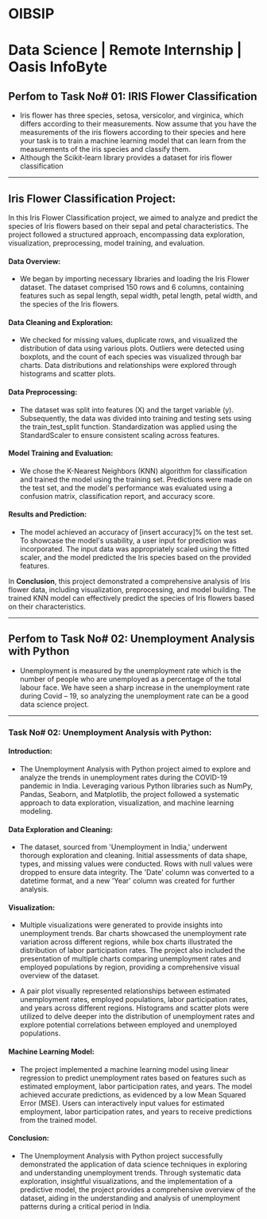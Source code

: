 # OIBSIP
# **Data Science | Remote Internship | Oasis InfoByte**
## **Perfom to Task No# 01: IRIS Flower Classification**
  - Iris flower has three species, setosa, versicolor, and virginica, which differs according to their measurements. Now assume that you have the measurements of the iris flowers according to their species and here your task is to train a machine learning model that can learn from the measurements of the iris species and classify them.
  - Although the Scikit-learn library provides a dataset for iris flower classification

---

## **Iris Flower Classification Project:**

In this Iris Flower Classification project, we aimed to analyze and predict the species of Iris flowers based on their sepal and petal characteristics. The project followed a structured approach, encompassing data exploration, visualization, preprocessing, model training, and evaluation.

#### **Data Overview:**
  - We began by importing necessary libraries and loading the Iris Flower dataset. The dataset comprised 150 rows and 6 columns, containing features such as sepal length, sepal width, petal length, petal width, and the species of the Iris flowers.

#### **Data Cleaning and Exploration:**
   - We checked for missing values, duplicate rows, and visualized the distribution of data using various plots. Outliers were detected using boxplots, and the count of each species was visualized through bar charts. Data distributions and relationships were explored through histograms and scatter plots.

#### **Data Preprocessing:**
  - The dataset was split into features (X) and the target variable (y). Subsequently, the data was divided into training and testing sets using the train_test_split function. Standardization was applied using the StandardScaler to ensure consistent scaling across features.

#### **Model Training and Evaluation:**
  - We chose the K-Nearest Neighbors (KNN) algorithm for classification and trained the model using the training set. Predictions were made on the test set, and the model's performance was evaluated using a confusion matrix, classification report, and accuracy score.

#### **Results and Prediction:**
  - The model achieved an accuracy of [insert accuracy]% on the test set. To showcase the model's usability, a user input for prediction was incorporated. The input data was appropriately scaled using the fitted scaler, and the model predicted the Iris species based on the provided features.

In **Conclusion**, this project demonstrated a comprehensive analysis of Iris flower data, including visualization, preprocessing, and model building. The trained KNN model can effectively predict the species of Iris flowers based on their characteristics.

---

## **Perfom to Task No# 02: Unemployment Analysis with Python**
  - Unemployment is measured by the unemployment rate which is the number of people who are unemployed as a percentage of the total labour face. We have seen a sharp increase in the unemployment rate during Covid – 19, so analyzing the unemployment rate can be a good data science project.

---

### **Task No# 02: Unemployment Analysis with Python:**

#### **Introduction:**
  - The Unemployment Analysis with Python project aimed to explore and analyze the trends in unemployment rates during the COVID-19 pandemic in India. Leveraging various Python libraries such as NumPy, Pandas, Seaborn, and Matplotlib, the project followed a systematic approach to data exploration, visualization, and machine learning modeling.

#### **Data Exploration and Cleaning:**
  - The dataset, sourced from 'Unemployment in India,' underwent thorough exploration and cleaning. Initial assessments of data shape, types, and missing values were conducted. Rows with null values were dropped to ensure data integrity. The 'Date' column was converted to a datetime format, and a new 'Year' column was created for further analysis.

#### **Visualization:**
  - Multiple visualizations were generated to provide insights into unemployment trends. Bar charts showcased the unemployment rate variation across different regions, while box charts illustrated the distribution of labor participation rates. The project also included the presentation of multiple charts comparing unemployment rates and employed populations by region, providing a comprehensive visual overview of the dataset.

  - A pair plot visually represented relationships between estimated unemployment rates, employed populations, labor participation rates, and years across different regions. Histograms and scatter plots were utilized to delve deeper into the distribution of unemployment rates and explore potential correlations between employed and unemployed populations.

#### **Machine Learning Model:**
  - The project implemented a machine learning model using linear regression to predict unemployment rates based on features such as estimated employment, labor participation rates, and years. The model achieved accurate predictions, as evidenced by a low Mean Squared Error (MSE). Users can interactively input values for estimated employment, labor participation rates, and years to receive predictions from the trained model.

#### **Conclusion:**
  - The Unemployment Analysis with Python project successfully demonstrated the application of data science techniques in exploring and understanding unemployment trends. Through systematic data exploration, insightful visualizations, and the implementation of a predictive model, the project provides a comprehensive overview of the dataset, aiding in the understanding and analysis of unemployment patterns during a critical period in India.
